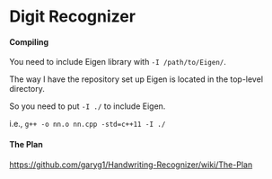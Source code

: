 # Digit Recognizer
#### Compiling
You need to include Eigen library with `-I /path/to/Eigen/`.


The way I have the repository set up Eigen is located in the top-level directory.


So you need to put `-I ./` to include Eigen.


i.e.,
`g++ -o nn.o nn.cpp -std=c++11 -I ./`
#### The Plan
https://github.com/garyg1/Handwriting-Recognizer/wiki/The-Plan
